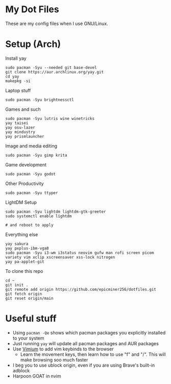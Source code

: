 # My Dot Files

These are my config files when I use GNU/Linux.

# Setup (Arch)

Install yay
```
sudo pacman -Syu --needed git base-devel
git clone https://aur.archlinux.org/yay.git
cd yay
makepkg -si
```

Laptop stuff
```
sudo pacman -Syu brightnessctl
```

Games and such
```
sudo pacman -Syu lutris wine winetricks
yay taisei
yay osu-lazer
yay mindustry
yay prismlauncher
```

Image and media editing
```
sudo pacman -Syu gimp krita
```

Game development
```
sudo pacman -Syu godot
```

Other Productivity
```
sudo pacman -Syu ttyper
```

LightDM Setup
```
sudo pacman -Syu lightdm lightdm-gtk-greeter
sudo systemctl enable lightdm

# and reboot to apply
```

Everything else
```
yay sakura
yay pxplus-ibm-vga8
sudo pacman -Syu i3-wm i3status neovim gufw man rofi screen picom variety vim xclip xscreensaver xss-lock nitrogen
yay pa-applet-git
```

To clone this repo
```
cd ~
git init .
git remote add origin https://github.com/epicminer256/dotfiles.git
git fetch origin
git reset origin/main
```

# Useful stuff

- Using `pacman -Qe` shows which pacman packages you explicitly installed to your system
- Just running `yay` will update all pacman packages and AUR packages
- Use [Vimium](https://vimium.github.io/) to add vim keybinds to the browser
    - Learn the movement keys, then learn how to use "f" and "/". This will make browsing soo much faster
- I beg you to use ublock origin, even if you are using Brave's built-in adblock
- Harpoon GOAT in nvim

